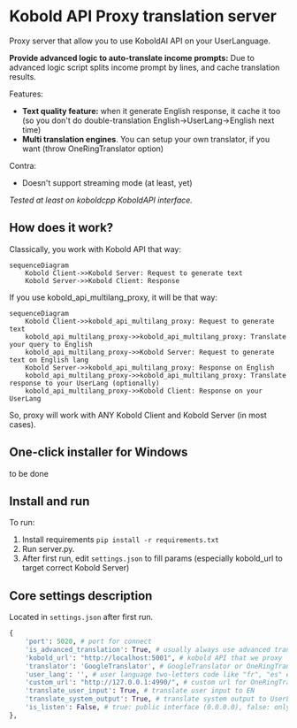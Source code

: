 # Kobold API Proxy translation server

Proxy server that allow you to use KoboldAI API on your UserLanguage.

**Provide advanced logic to auto-translate income prompts:**
Due to advanced logic script splits income prompt by lines, and cache translation results.
 
Features:
- **Text quality feature:** when it generate English response, it cache it too (so you don't do double-translation English->UserLang->English next time)
- **Multi translation engines**. You can setup your own translator, if you want (throw OneRingTranslator option)

Contra:
- Doesn't support streaming mode (at least, yet)

_Tested at least on koboldcpp KoboldAPI interface._

## How does it work?

Classically, you work with Kobold API that way:
```mermaid
sequenceDiagram
    Kobold Client->>Kobold Server: Request to generate text
    Kobold Server->>Kobold Client: Response
```

If you use kobold_api_multilang_proxy, it will be that way:
```mermaid
sequenceDiagram
    Kobold Client->>kobold_api_multilang_proxy: Request to generate text
    kobold_api_multilang_proxy->>kobold_api_multilang_proxy: Translate your query to English
    kobold_api_multilang_proxy->>Kobold Server: Request to generate text on English lang
    Kobold Server->>kobold_api_multilang_proxy: Response on English
    kobold_api_multilang_proxy->>kobold_api_multilang_proxy: Translate response to your UserLang (optionally)
    kobold_api_multilang_proxy->>Kobold Client: Response on your UserLang
```

So, proxy will work with ANY Kobold Client and Kobold Server (in most cases).

## One-click installer for Windows

to be done

## Install and run

To run: 
1. Install requirements ```pip install -r requirements.txt```
2. Run server.py.
3. After first run, edit `settings.json` to fill params (especially kobold_url to target correct Kobold Server)

## Core settings description

Located in `settings.json` after first run.

```python
{
    'port': 5020, # port for connect
    'is_advanced_translation': True, # usually always use advanced translation
    'kobold_url': "http://localhost:5001", # kobold API that we proxy
    'translator': 'GoogleTranslator', # GoogleTranslator or OneRingTranslator.
    'user_lang': '', # user language two-letters code like "fr", "es" etc.
    'custom_url': "http://127.0.0.1:4990/", # custom url for OneRingTranslator server
    'translate_user_input': True, # translate user input to EN
    'translate_system_output': True, # translate system output to UserLang
    'is_listen': False, # true: public interface (0.0.0.0), false: only local interface (localhost, 127.0.0.1)
},
```

